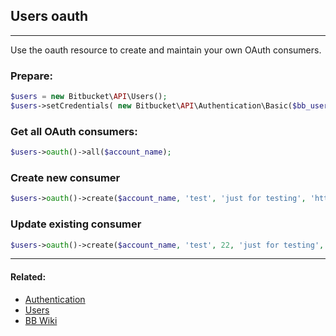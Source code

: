 ## Users oauth

----
Use the oauth resource to create and maintain your own OAuth consumers.

### Prepare:
```php
$users = new Bitbucket\API\Users();
$users->setCredentials( new Bitbucket\API\Authentication\Basic($bb_user, $bb_pass) );
```

### Get all OAuth consumers:
```php
$users->oauth()->all($account_name);
```

### Create new consumer
```php
$users->oauth()->create($account_name, 'test', 'just for testing', 'http://test.example.com/oauth/bitbucket');
```

### Update existing consumer
```php
$users->oauth()->create($account_name, 'test', 22, 'just for testing', 'http://test.example.com/oauth/bitbucket');
```

----

#### Related:
  * [Authentication](authentication.md)
  * [Users](../users.md)
  * [BB Wiki](https://confluence.atlassian.com/display/BITBUCKET/invitations+Resource#invitationsResource-Overview)
